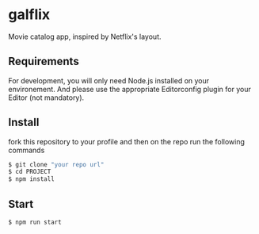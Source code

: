 # galflix

Movie catalog app, inspired by Netflix's layout.

## Requirements

For development, you will only need Node.js installed on your environement. And please use the appropriate Editorconfig plugin for your Editor (not mandatory).


## Install
fork this repository to your profile and then on the repo run the following commands
```bash
$ git clone "your repo url"
$ cd PROJECT
$ npm install
```

## Start 
```bash
$ npm run start
```


